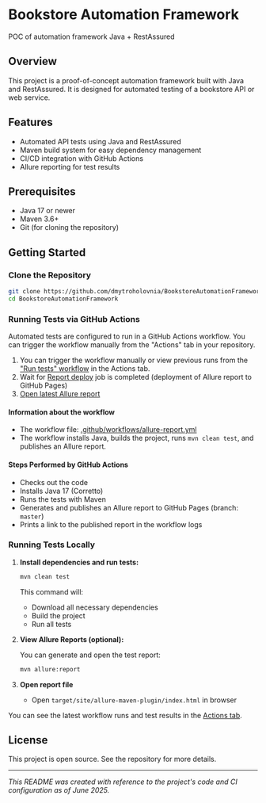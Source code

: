 # Bookstore Automation Framework

POC of automation framework Java + RestAssured

## Overview

This project is a proof-of-concept automation framework built with Java and RestAssured. It is designed for automated testing of a bookstore API or web service.

## Features

- Automated API tests using Java and RestAssured
- Maven build system for easy dependency management
- CI/CD integration with GitHub Actions
- Allure reporting for test results

## Prerequisites

- Java 17 or newer
- Maven 3.6+
- Git (for cloning the repository)

## Getting Started

### Clone the Repository

```bash
git clone https://github.com/dmytroholovnia/BookstoreAutomationFramework.git
cd BookstoreAutomationFramework
```

### Running Tests via GitHub Actions

Automated tests are configured to run in a GitHub Actions workflow. You can trigger the workflow manually from the "Actions" tab in your repository.

1. You can trigger the workflow manually or view previous runs from the ["Run tests" workflow](https://github.com/dmytroholovnia/BookstoreAutomationFramework/actions/workflows/allure-report.yml) in the Actions tab.
2. Wait for [Report deploy](https://github.com/dmytroholovnia/BookstoreAutomationFramework/actions/workflows/pages/pages-build-deployment/) job is completed (deployment of Allure report to GitHub Pages)
3. [Open latest Allure report](https://dmytroholovnia.github.io/BookstoreAutomationFramework/)

#### Information about the workflow
- The workflow file: [.github/workflows/allure-report.yml](.github/workflows/allure-report.yml)
- The workflow installs Java, builds the project, runs `mvn clean test`, and publishes an Allure report.

#### Steps Performed by GitHub Actions

- Checks out the code
- Installs Java 17 (Corretto)
- Runs the tests with Maven
- Generates and publishes an Allure report to GitHub Pages (branch: `master`)
- Prints a link to the published report in the workflow logs

### Running Tests Locally

1. **Install dependencies and run tests:**

   ```bash
   mvn clean test
   ```

   This command will:
    - Download all necessary dependencies
    - Build the project
    - Run all tests

2. **View Allure Reports (optional):**

   You can generate and open the test report:

   ```bash
   mvn allure:report
   ```
3. **Open report file**

    - Open `target/site/allure-maven-plugin/index.html` in browser
    
You can see the latest workflow runs and test results in the [Actions tab](https://github.com/dmytroholovnia/BookstoreAutomationFramework/actions).

## License

This project is open source. See the repository for more details.

---

_This README was created with reference to the project's code and CI configuration as of June 2025._
